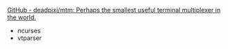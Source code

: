 [GitHub - deadpixi/mtm: Perhaps the smallest useful terminal multiplexer in the world.](https://github.com/deadpixi/mtm)

- ncurses
- vtparser
